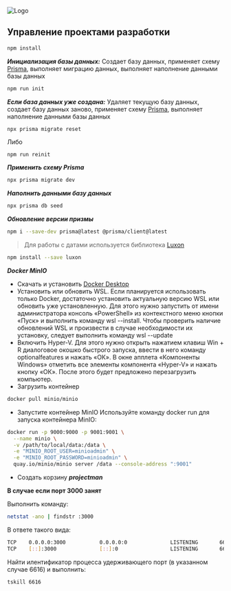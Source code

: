 ![Logo](https://iimg.su/s/29/OzASj8CZQmOPhMJ4LbGFLlyaEBBHeJ99V0L2zOeS.png)
## Управление проектами разработки
```bash
npm install
```
***Инициализация базы данных:***
Создает базу данных, применяет схему [Prisma](https://www.prisma.io/), выполняет миграцию данных, выполняет наполнение данными базы данных
```bash
npm run init
```
***Если база данных уже создана:***
Удаляет текущую базу данных, создает базу данных заново, применяет схему [Prisma](https://www.prisma.io/), выполняет наполнение данными базы данных
```bash
npx prisma migrate reset
```
Либо
```
npm run reinit
```
***Применить схему Prisma***
```bash
npx prisma migrate dev
```
***Наполнить данными базу данных***
```bash
npx prisma db seed
```
***Обновление версии призмы***
```bash
npm i --save-dev prisma@latest @prisma/client@latest
```
> Для работы с датами используется библиотека [Luxon](https://moment.github.io/luxon/#/)
 ```bash
 npm install --save luxon
 ```
***Docker MinIO***
* Скачать и установить [Docker Desktop](https://www.docker.com/products/docker-desktop)
* Установить или обновить WSL. Если планируется использовать только Docker, достаточно установить актуальную версию WSL или обновить уже установленную. Для этого нужно запустить от имени администратора консоль «PowerShell» из контекстного меню кнопки «Пуск» и выполнить команду wsl --install. Чтобы проверить наличие обновлений WSL и произвести в случае необходимости их установку, следует выполнить команду wsl --update
* Включить Hyper-V. Для этого нужно открыть нажатием клавиш Win + R диалоговое окошко быстрого запуска, ввести в него команду optionalfeatures и нажать «ОК». В окне апплета «Компоненты Windows» отметить все элементы компонента «Hyper-V» и нажать кнопку «ОК». После этого будет предложено перезагрузить компьютер.
* Загрузить контейнер
```bash
docker pull minio/minio
```
* Запустите контейнер MinIO
Используйте команду docker run для запуска контейнера MinIO:
```bash  
docker run -p 9000:9000 -p 9001:9001 \
  --name minio \
  -v /path/to/local/data:/data \
  -e "MINIO_ROOT_USER=minioadmin" \
  -e "MINIO_ROOT_PASSWORD=minioadmin" \
  quay.io/minio/minio server /data --console-address ":9001"
```
* Создать корзину _**projectman**_

**В случае если порт 3000 занят**

Выполнить команду:
```bash
netstat -ano | findstr :3000
```
В ответе такого вида:
```bash
TCP    0.0.0.0:3000           0.0.0.0:0              LISTENING       6616
TCP    [::]:3000              [::]:0                 LISTENING       6616
```
Найти илентификатор процесса удерживающего порт (в указанном случае 6616) и выполнить:
```bash
tskill 6616
```